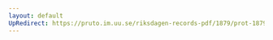 ```yaml
---
layout: default
UpRedirect: https://pruto.im.uu.se/riksdagen-records-pdf/1879/prot-1879--ak--055/prot-1879--ak--055_010.pdf
---
```

